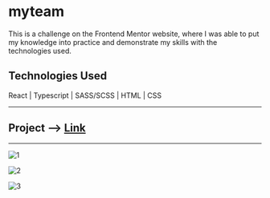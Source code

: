 # myteam

<p>This is a challenge on the Frontend Mentor website, where I was able to put my knowledge into practice and demonstrate my skills with the technologies used.</p>

<h2>Technologies Used</h2>

React | Typescript | SASS/SCSS | HTML | CSS
<hr>
<h2>Project --> <a href="https://stirring-pie-10f63e.netlify.app/">Link</a></h2>
<hr>

![1](https://user-images.githubusercontent.com/88563801/211562543-d1a69157-5a39-4878-bf3a-fb1834fcbc7c.PNG)

![2](https://user-images.githubusercontent.com/88563801/211562295-4ccc5d6e-b4f9-44e9-a6b7-832db72896f8.PNG)

![3](https://user-images.githubusercontent.com/88563801/211562314-edcb6a55-52a9-455f-a64e-6e337f1fb2f4.PNG)
